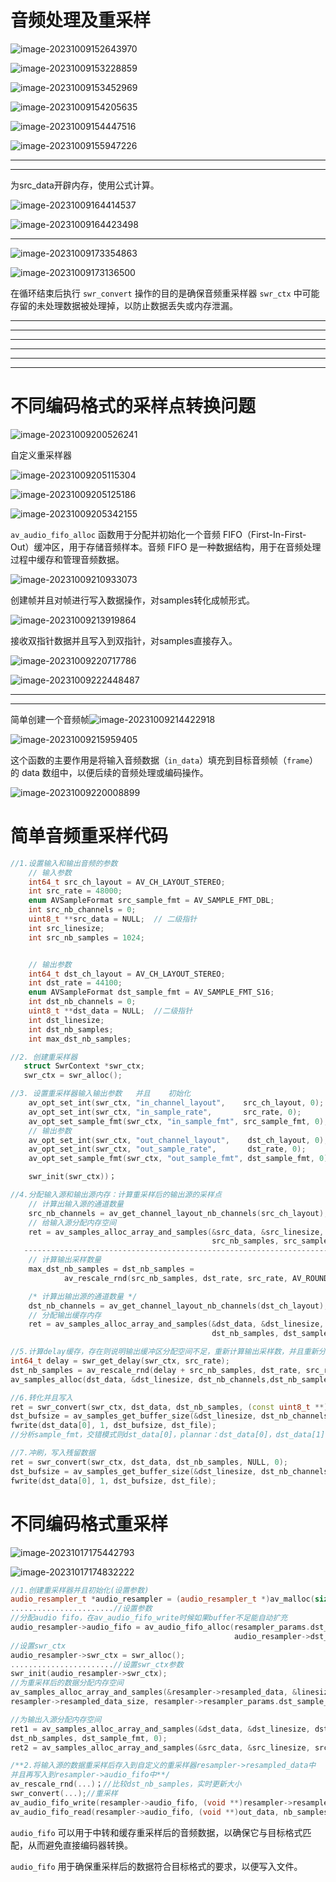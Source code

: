 # 音频处理及重采样

 ![image-20231009152643970](https://my-figures.oss-cn-beijing.aliyuncs.com/Figures/image-20231009152643970.png)

![image-20231009153228859](https://my-figures.oss-cn-beijing.aliyuncs.com/Figures/image-20231009153228859.png)

![image-20231009153452969](https://my-figures.oss-cn-beijing.aliyuncs.com/Figures/image-20231009153452969.png)

![image-20231009154205635](https://my-figures.oss-cn-beijing.aliyuncs.com/Figures/image-20231009154205635.png)



![image-20231009154447516](https://my-figures.oss-cn-beijing.aliyuncs.com/Figures/image-20231009154447516.png)

![image-20231009155947226](https://my-figures.oss-cn-beijing.aliyuncs.com/Figures/image-20231009155947226.png)

----

--------

为src_data开辟内存，使用公式计算。

![image-20231009164414537](https://my-figures.oss-cn-beijing.aliyuncs.com/Figures/image-20231009164414537.png)

![image-20231009164423498](https://my-figures.oss-cn-beijing.aliyuncs.com/Figures/image-20231009164423498.png)

-----------

![image-20231009173354863](https://my-figures.oss-cn-beijing.aliyuncs.com/Figures/image-20231009173354863.png)

![image-20231009173136500](https://my-figures.oss-cn-beijing.aliyuncs.com/Figures/image-20231009173136500.png)

在循环结束后执行 `swr_convert` 操作的目的是确保音频重采样器 `swr_ctx` 中可能存留的未处理数据被处理掉，以防止数据丢失或内存泄漏。

--------------

--------

---------

-----------

--------

--------

# 不同编码格式的采样点转换问题

![image-20231009200526241](https://my-figures.oss-cn-beijing.aliyuncs.com/Figures/image-20231009200526241.png)

自定义重采样器

![image-20231009205115304](https://my-figures.oss-cn-beijing.aliyuncs.com/Figures/image-20231009205115304.png)

![image-20231009205125186](https://my-figures.oss-cn-beijing.aliyuncs.com/Figures/image-20231009205125186.png)

![image-20231009205342155](https://my-figures.oss-cn-beijing.aliyuncs.com/Figures/image-20231009205342155.png)

`av_audio_fifo_alloc` 函数用于分配并初始化一个音频 FIFO（First-In-First-Out）缓冲区，用于存储音频样本。音频 FIFO 是一种数据结构，用于在音频处理过程中缓存和管理音频数据。

![image-20231009210933073](https://my-figures.oss-cn-beijing.aliyuncs.com/Figures/image-20231009210933073.png)

创建帧并且对帧进行写入数据操作，对samples转化成帧形式。

![image-20231009213919864](https://my-figures.oss-cn-beijing.aliyuncs.com/Figures/image-20231009213919864.png)

接收双指针数据并且写入到双指针，对samples直接存入。

![image-20231009220717786](https://my-figures.oss-cn-beijing.aliyuncs.com/Figures/image-20231009220717786.png)

![image-20231009222448487](https://my-figures.oss-cn-beijing.aliyuncs.com/Figures/image-20231009222448487.png)

----------

-------



简单创建一个音频帧![image-20231009214422918](https://my-figures.oss-cn-beijing.aliyuncs.com/Figures/image-20231009214422918.png)

![image-20231009215959405](https://my-figures.oss-cn-beijing.aliyuncs.com/Figures/image-20231009215959405.png)

这个函数的主要作用是将输入音频数据（`in_data`）填充到目标音频帧（`frame`）的 data 数组中，以便后续的音频处理或编码操作。

![image-20231009220008899](https://my-figures.oss-cn-beijing.aliyuncs.com/Figures/image-20231009220008899.png)





# 简单音频重采样代码

```c++
//1.设置输入和输出音频的参数
    // 输入参数
    int64_t src_ch_layout = AV_CH_LAYOUT_STEREO;
    int src_rate = 48000;
    enum AVSampleFormat src_sample_fmt = AV_SAMPLE_FMT_DBL;
    int src_nb_channels = 0;
    uint8_t **src_data = NULL;  // 二级指针
    int src_linesize;
    int src_nb_samples = 1024;


    // 输出参数
    int64_t dst_ch_layout = AV_CH_LAYOUT_STEREO;
    int dst_rate = 44100;
    enum AVSampleFormat dst_sample_fmt = AV_SAMPLE_FMT_S16;
    int dst_nb_channels = 0;
    uint8_t **dst_data = NULL;  //二级指针
    int dst_linesize;
    int dst_nb_samples;
    int max_dst_nb_samples;

//2. 创建重采样器
   struct SwrContext *swr_ctx;
   swr_ctx = swr_alloc();

//3. 设置重采样器输入输出参数   并且    初始化
    av_opt_set_int(swr_ctx, "in_channel_layout",    src_ch_layout, 0);
    av_opt_set_int(swr_ctx, "in_sample_rate",       src_rate, 0);
    av_opt_set_sample_fmt(swr_ctx, "in_sample_fmt", src_sample_fmt, 0);
    // 输出参数
    av_opt_set_int(swr_ctx, "out_channel_layout",    dst_ch_layout, 0);
    av_opt_set_int(swr_ctx, "out_sample_rate",       dst_rate, 0);
    av_opt_set_sample_fmt(swr_ctx, "out_sample_fmt", dst_sample_fmt, 0);

    swr_init(swr_ctx))；

//4.分配输入源和输出源内存：计算重采样后的输出源的采样点
    // 计算出输入源的通道数量
    src_nb_channels = av_get_channel_layout_nb_channels(src_ch_layout);        
    // 给输入源分配内存空间
    ret = av_samples_alloc_array_and_samples(&src_data, &src_linesize, src_nb_channels,
                                             src_nb_samples, src_sample_fmt, 0);
   -----------------------------------------------------------------------------------
    // 计算输出采样数量
    max_dst_nb_samples = dst_nb_samples =
            av_rescale_rnd(src_nb_samples, dst_rate, src_rate, AV_ROUND_UP);

    /* 计算出输出源的通道数量 */
    dst_nb_channels = av_get_channel_layout_nb_channels(dst_ch_layout);
    // 分配输出缓存内存
    ret = av_samples_alloc_array_and_samples(&dst_data, &dst_linesize, dst_nb_channels,
                                             dst_nb_samples, dst_sample_fmt, 0);

//5.计算delay缓存，存在则说明输出缓冲区分配空间不足，重新计算输出采样数，并且重新分配：av_samples_alloc。
int64_t delay = swr_get_delay(swr_ctx, src_rate);
dst_nb_samples = av_rescale_rnd(delay + src_nb_samples, dst_rate, src_rate, AV_ROUND_UP);
av_samples_alloc(dst_data, &dst_linesize, dst_nb_channels,dst_nb_samples, dst_sample_fmt, 1);

//6.转化并且写入
ret = swr_convert(swr_ctx, dst_data, dst_nb_samples, (const uint8_t **)src_data, src_nb_samples);
dst_bufsize = av_samples_get_buffer_size(&dst_linesize, dst_nb_channels,ret, dst_sample_fmt, 1);
fwrite(dst_data[0], 1, dst_bufsize, dst_file);
//分析sample_fmt，交错模式则dst_data[0]，plannar：dst_data[0]，dst_data[1]都要写入fwrite。

//7.冲刷，写入残留数据
ret = swr_convert(swr_ctx, dst_data, dst_nb_samples, NULL, 0);
dst_bufsize = av_samples_get_buffer_size(&dst_linesize, dst_nb_channels,ret, dst_sample_fmt, 1);
fwrite(dst_data[0], 1, dst_bufsize, dst_file);
```



# 不同编码格式重采样

![image-20231017175442793](https://my-figures.oss-cn-beijing.aliyuncs.com/Figures/image-20231017175442793.png)

![image-20231017174832222](https://my-figures.oss-cn-beijing.aliyuncs.com/Figures/image-20231017174832222.png)

```c++
//1.创建重采样器并且初始化(设置参数)
audio_resampler_t *audio_resampler = (audio_resampler_t *)av_malloc(sizeof(audio_resampler_t));
.......................//设置参数
//分配audio fifo，在av_audio_fifo_write时候如果buffer不足能自动扩充
audio_resampler->audio_fifo = av_audio_fifo_alloc(resampler_params.dst_sample_fmt,
                                                  audio_resampler->dst_channels, 1);
//设置swr_ctx
audio_resampler->swr_ctx = swr_alloc();
.......................//设置swr_ctx参数
swr_init(audio_resampler->swr_ctx);    
//为重采样后的数据分配内存空间
av_samples_alloc_array_and_samples(&resampler->resampled_data, &linesize, resampler->dst_channels,
resampler->resampled_data_size, resampler->resampler_params.dst_sample_fmt, 0);

//为输出入源分配内存空间
ret1 = av_samples_alloc_array_and_samples(&dst_data, &dst_linesize, dst_nb_channels,
dst_nb_samples, dst_sample_fmt, 0);
ret2 = av_samples_alloc_array_and_samples(&src_data, &src_linesize, src_nb_channels,src_nb_samples, src_sample_fmt, 0);

/**2.将输入源的数据重采样后存入到自定义的重采样器resampler->resampled_data中
并且再写入到resampler->audio_fifo中**/
av_rescale_rnd(...)；//比较dst_nb_samples，实时更新大小
swr_convert(...);//重采样
av_audio_fifo_write(resampler->audio_fifo, (void **)resampler->resampled_data, nb_samples);
av_audio_fifo_read(resampler->audio_fifo, (void **)out_data, nb_samples);
```

`audio_fifo` 可以用于中转和缓存重采样后的音频数据，以确保它与目标格式匹配，从而避免直接编码器转换。

`audio_fifo` 用于确保重采样后的数据符合目标格式的要求，以便写入文件。